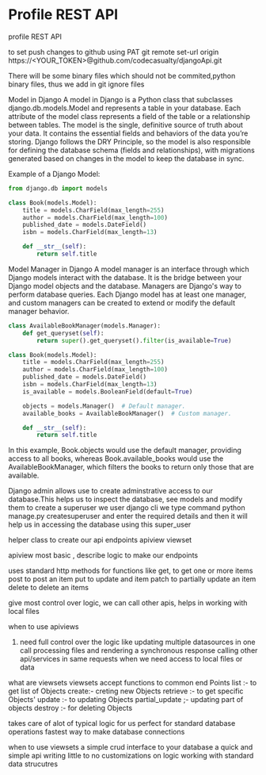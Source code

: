 # Profile REST API
profile REST API

to set push changes to github using PAT
git remote set-url origin https://<YOUR_TOKEN>@github.com/codecasualty/djangoApi.git


There will be some binary files which should not be commited,python binary files, thus we add in git ignore files

Model in Django
A model in Django is a Python class that subclasses django.db.models.Model and represents a table in your database. Each attribute of the model class represents a field of the table or a relationship between tables. The model is the single, definitive source of truth about your data. It contains the essential fields and behaviors of the data you’re storing. Django follows the DRY Principle, so the model is also responsible for defining the database schema (fields and relationships), with migrations generated based on changes in the model to keep the database in sync.

Example of a Django Model:
```python
from django.db import models

class Book(models.Model):
    title = models.CharField(max_length=255)
    author = models.CharField(max_length=100)
    published_date = models.DateField()
    isbn = models.CharField(max_length=13)

    def __str__(self):
        return self.title
```

Model Manager in Django
A model manager is an interface through which Django models interact with the database. It is the bridge between your Django model objects and the database. Managers are Django's way to perform database queries. Each Django model has at least one manager, and custom managers can be created to extend or modify the default manager behavior.

```python
class AvailableBookManager(models.Manager):
    def get_queryset(self):
        return super().get_queryset().filter(is_available=True)

class Book(models.Model):
    title = models.CharField(max_length=255)
    author = models.CharField(max_length=100)
    published_date = models.DateField()
    isbn = models.CharField(max_length=13)
    is_available = models.BooleanField(default=True)

    objects = models.Manager()  # Default manager.
    available_books = AvailableBookManager()  # Custom manager.

    def __str__(self):
        return self.title
```
In this example, Book.objects would use the default manager, providing access to all books, whereas Book.available_books would use the AvailableBookManager, which filters the books to return only those that are available.


Django admin allows use to create adminstrative access to our database.This helps us to inspect the database, see models and modify them
to create a superuser we user django cli we type command
python manage.py createsuperuser
and enter the required details and then it will help us in accessing the database using this super_user


helper class to create our api endpoints
apiview
viewset

apiview most basic , describe logic to make our endpoints

uses standard http methods for functions
like get, to get one or more items
post to post an item
put to update and item
patch to partially update an item
delete to delete an items

give most control over logic, we can call other apis, helps in working with local files


when to use apiviews
1) need full control over the logic like updating multiple datasources in one call
processing files and rendering a synchronous response
calling other api/services in same requests
when we need access to local files or data

what are viewsets
viewsets accept functions to common end Points
list :- to get list of Objects
create:- creting new Objects
retrieve :- to get specific Objects'
update :- to updating Objects
partial_update ;- updating part of objects
destroy :- for deleting Objects

takes care of alot of typical logic for us
perfect for standard database operations
fastest way to make database connections


when to use viewsets
a simple crud interface to your database
a quick and simple api writing
little to no customizations on logic
working with standard data strucutres
